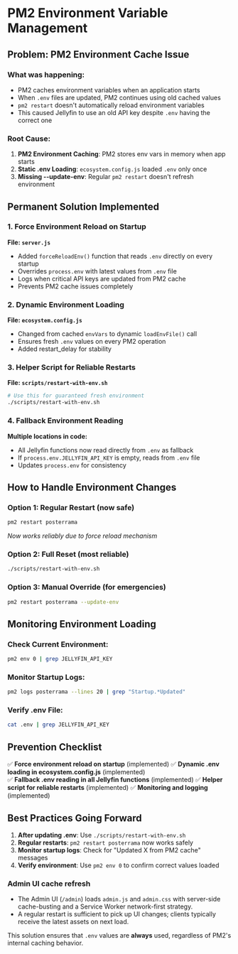 # PM2 Environment Variable Management

## Problem: PM2 Environment Cache Issue

### What was happening:

- PM2 caches environment variables when an application starts
- When `.env` files are updated, PM2 continues using old cached values
- `pm2 restart` doesn't automatically reload environment variables
- This caused Jellyfin to use an old API key despite `.env` having the correct one

### Root Cause:

1. **PM2 Environment Caching**: PM2 stores env vars in memory when app starts
2. **Static .env Loading**: `ecosystem.config.js` loaded `.env` only once
3. **Missing --update-env**: Regular `pm2 restart` doesn't refresh environment

## Permanent Solution Implemented

### 1. Force Environment Reload on Startup

**File: `server.js`**

- Added `forceReloadEnv()` function that reads `.env` directly on every startup
- Overrides `process.env` with latest values from `.env` file
- Logs when critical API keys are updated from PM2 cache
- Prevents PM2 cache issues completely

### 2. Dynamic Environment Loading

**File: `ecosystem.config.js`**

- Changed from cached `envVars` to dynamic `loadEnvFile()` call
- Ensures fresh `.env` values on every PM2 operation
- Added restart_delay for stability

### 3. Helper Script for Reliable Restarts

**File: `scripts/restart-with-env.sh`**

```bash
# Use this for guaranteed fresh environment
./scripts/restart-with-env.sh
```

### 4. Fallback Environment Reading

**Multiple locations in code:**

- All Jellyfin functions now read directly from `.env` as fallback
- If `process.env.JELLYFIN_API_KEY` is empty, reads from `.env` file
- Updates `process.env` for consistency

## How to Handle Environment Changes

### Option 1: Regular Restart (now safe)

```bash
pm2 restart posterrama
```

_Now works reliably due to force reload mechanism_

### Option 2: Full Reset (most reliable)

```bash
./scripts/restart-with-env.sh
```

### Option 3: Manual Override (for emergencies)

```bash
pm2 restart posterrama --update-env
```

## Monitoring Environment Loading

### Check Current Environment:

```bash
pm2 env 0 | grep JELLYFIN_API_KEY
```

### Monitor Startup Logs:

```bash
pm2 logs posterrama --lines 20 | grep "Startup.*Updated"
```

### Verify .env File:

```bash
cat .env | grep JELLYFIN_API_KEY
```

## Prevention Checklist

✅ **Force environment reload on startup** (implemented)
✅ **Dynamic .env loading in ecosystem.config.js** (implemented)  
✅ **Fallback .env reading in all Jellyfin functions** (implemented)
✅ **Helper script for reliable restarts** (implemented)
✅ **Monitoring and logging** (implemented)

## Best Practices Going Forward

1. **After updating .env**: Use `./scripts/restart-with-env.sh`
2. **Regular restarts**: `pm2 restart posterrama` now works safely
3. **Monitor startup logs**: Check for "Updated X from PM2 cache" messages
4. **Verify environment**: Use `pm2 env 0` to confirm correct values loaded

### Admin UI cache refresh

- The Admin UI (`/admin`) loads `admin.js` and `admin.css` with server-side cache-busting and a Service Worker network-first strategy.
- A regular restart is sufficient to pick up UI changes; clients typically receive the latest assets on next load.

This solution ensures that `.env` values are **always** used, regardless of PM2's internal caching behavior.
